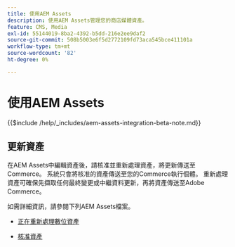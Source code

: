 ```yaml
---
title: 使用AEM Assets
description: 使用AEM Assets管理您的商店媒體資產。
feature: CMS, Media
exl-id: 55144019-8ba2-4392-b5dd-216e2ee9daf2
source-git-commit: 508b5003e6f5d2772109fd73aca545bce411101a
workflow-type: tm+mt
source-wordcount: '82'
ht-degree: 0%

---
```


# 使用AEM Assets

{{$include /help/_includes/aem-assets-integration-beta-note.md}}

<!--In ACAP-844, this topic was linked to from the Commerce Admin products images and videos when the Assets integration is enabled. If the URL to the topic changes, be sure to add a redirect.-->

## 更新資產

在AEM Assets中編輯資產後，請核准並重新處理資產，將更新傳送至Commerce。 系統只會將核准的資產傳送至您的Commerce執行個體。 重新處理資產可確保先擷取任何最終變更或中繼資料更新，再將資產傳送至Adobe Commerce。

如需詳細資訊，請參閱下列AEM Assets檔案。

- [正在重新處理數位資產](https://experienceleague.adobe.com/en/docs/experience-manager-cloud-service/content/assets/manage/reprocessing)

- [核准資產](https://experienceleague.adobe.com/en/docs/experience-manager-cloud-service/content/assets/dynamicmedia/dynamic-media-open-apis/approve-assets)
